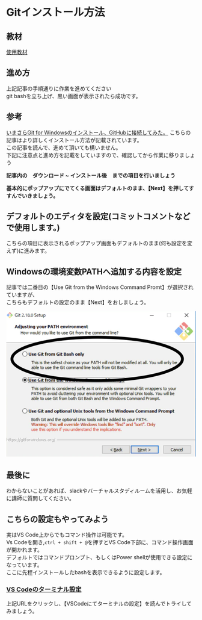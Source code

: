 # Gitインストール方法

## 教材
[使用教材](https://hacknote.jp/archives/52900/)


## 進め方

上記記事の手順通りに作業を進めてください<br>
git bashを立ち上げ、黒い画面が表示されたら成功です。

## 参考
[いまさらGit for Windowsのインストール、GitHubに接続してみた。](https://qiita.com/manabu-watanabe/items/ecf1b434baf305adaa00)
こちらの記事はより詳しくインストール方法が記載されています。<br>
この記事を読んで、進めて頂いても構いません。<br>
下記に注意点と進め方を記載をしていますので、確認してから作業に移りましょう

**記事内の　ダウンロード ~ インストール後　までの項目を行いましょう**

**基本的にポップアップにでてくる画面はデフォルトのまま、【Next】を押してすすんでいきましょう。**

## デフォルトのエディタを設定(コミットコメントなどで使用します。)
こちらの項目に表示されるポップアップ画面もデフォルトのまま(何も設定を変えず)に進みます。

## Windowsの環境変数PATHへ追加する内容を設定

記事では二番目の【Use Git from the Windows Command Promt】が選択されていますが、<br>
こちらもデフォルトの設定のまま【Next】をおしましょう。

![](img/path.png)

## 最後に
わからないことがあれば、slackやバーチャルスタディルームを活用し、お気軽に講師に質問してください。

## こちらの設定もやってみよう

実はVS Code上からでもコマンド操作は可能です。<br>
Vs Codeを開き,`ctrl + shift + @`を押すとVS Code下部に、コマンド操作画面が開かれます。<br>
デフォルトではコマンドプロンプト、もしくはPower shellが使用できる設定になっています。<br>
ここに先程インストールしたbashを表示できるように設定します。

### [VS Codeのターミナル設定](https://from-age35.com/1178.html)

上記URLをクリックし、【VSCodeにてターミナルの設定】を読んでトライしてみましょう。
